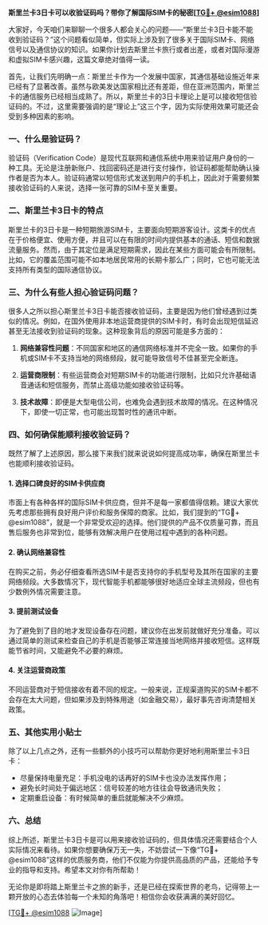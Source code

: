 **斯里兰卡3日卡可以收验证码吗？带你了解国际SIM卡的秘密[[TG💪+ @esim1088](https://t.me/s/esim1088)]**

大家好，今天咱们来聊聊一个很多人都会关心的问题——“斯里兰卡3日卡能不能收到验证码？”这个问题看似简单，但实际上涉及到了很多关于国际SIM卡、网络信号以及通信协议的知识。如果你计划去斯里兰卡旅行或者出差，或者对国际漫游和虚拟SIM卡感兴趣，这篇文章绝对值得一读。

首先，让我们先明确一点：斯里兰卡作为一个发展中国家，其通信基础设施近年来已经有了显著改善。虽然与欧美发达国家相比还有差距，但在亚洲范围内，斯里兰卡的通信服务已经相当成熟了。所以，斯里兰卡的3日卡理论上是可以接收短信验证码的。不过，这里需要强调的是“理论上”这三个字，因为实际使用效果可能还会受到多种因素的影响。

### 一、什么是验证码？

验证码（Verification Code）是现代互联网和通信系统中用来验证用户身份的一种工具。无论是注册新账户、找回密码还是进行支付操作，验证码都能帮助确认操作者是否为本人。验证码通常以短信形式发送到用户的手机上，因此对于需要频繁接收验证码的人来说，选择一张可靠的SIM卡至关重要。

### 二、斯里兰卡3日卡的特点

斯里兰卡的3日卡是一种短期旅游SIM卡，主要面向短期游客设计。这类卡的优点在于价格便宜、使用方便，并且可以在有限的时间内提供基本的通话、短信和数据流量服务。然而，由于其定位是满足短期需求，因此在某些方面可能会有所限制。比如，它的覆盖范围可能不如本地居民常用的长期卡那么广；同时，它也可能无法支持所有类型的国际通信协议。

### 三、为什么有些人担心验证码问题？

很多人之所以担心斯里兰卡3日卡能否接收验证码，主要是因为他们曾经遇到过类似的情况。例如，在国外使用非本地运营商提供的SIM卡时，有时会出现短信延迟甚至无法接收到验证码的现象。这种现象背后的原因可能是多方面的：

1. **网络兼容性问题**：不同国家和地区的通信网络标准并不完全一致。如果你的手机或SIM卡不支持当地的网络频段，就可能导致信号不佳甚至完全断连。
   
2. **运营商限制**：有些运营商会对短期SIM卡的功能进行限制，比如只允许基础语音通话和短信服务，而禁止高级功能如接收验证码等。

3. **技术故障**：即便是大型电信公司，也难免会遇到技术故障的情况。在这种情况下，即使一切正常，也可能出现暂时性的通讯中断。

### 四、如何确保能顺利接收验证码？

既然了解了上述原因，那么接下来我们就来说说如何提高成功率，确保在斯里兰卡也能顺利接收验证码。

#### 1. 选择口碑良好的SIM卡供应商

市面上有各种各样的国际SIM卡供应商，但并不是每一家都值得信赖。建议大家优先考虑那些拥有良好用户评价和服务保障的商家。比如，我们提到的“TG💪+ @esim1088”，就是一个非常受欢迎的选择。他们提供的产品不仅质量可靠，而且售后服务也非常到位，能够有效解决用户在使用过程中遇到的各种问题。

#### 2. 确认网络兼容性

在购买之前，务必仔细查看所选SIM卡是否支持你的手机型号及其所在国家的主要网络频段。大多数情况下，现代智能手机都能够很好地适应全球主流频段，但也有少数例外情况需要注意。

#### 3. 提前测试设备

为了避免到了目的地才发现设备存在问题，建议你在出发前就做好充分准备。可以通过简单的测试来检查自己的手机是否能够正常连接当地网络并接收短信。这样既能节省时间，又能避免不必要的麻烦。

#### 4. 关注运营商政策

不同运营商对于短信接收有着不同的规定。一般来说，正规渠道购买的SIM卡都不会存在太大问题，但如果涉及到特殊用途（如金融交易），最好事先咨询清楚相关政策。

### 五、其他实用小贴士

除了以上几点之外，还有一些额外的小技巧可以帮助你更好地利用斯里兰卡3日卡：

- 尽量保持电量充足：手机没电的话再好的SIM卡也没办法发挥作用；
- 避免长时间处于偏远地区：信号较差的地方往往会导致通讯失败；
- 定期重启设备：有时候简单的重启就能解决不少麻烦。

### 六、总结

综上所述，斯里兰卡3日卡是可以用来接收验证码的，但具体情况还需要结合个人实际情况来看待。如果你想要确保万无一失，不妨尝试一下像“TG💪+ @esim1088”这样的优质服务商，他们不仅能为你提供高品质的产品，还能给予专业的指导和支持。希望本文对你有所帮助！

无论你是即将踏上斯里兰卡之旅的新手，还是已经在探索世界的老鸟，记得带上一颗开放的心态去体验每一个未知的角落吧！相信你会收获满满的美好回忆。

[[TG💪+ @esim1088](https://t.me/s/esim1088) ![Image](https://i.postimg.cc/4NQfJmqS/Snipaste-2025-05-13-00-14-12.png)]